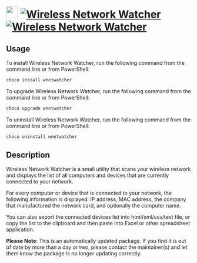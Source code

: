 ﻿# <img src="https://cdn.jsdelivr.net/gh/mkevenaar/chocolatey-packages@72d4273ca59988b456ffc543827642170797aeef/icons/wnetwatcher.png" width="32" height="32"/> [![Wireless Network Watcher](https://img.shields.io/chocolatey/v/wnetwatcher.svg?label=Wireless+Network+Watcher)](https://chocolatey.org/packages/wnetwatcher) [![Wireless Network Watcher](https://img.shields.io/chocolatey/dt/wnetwatcher.svg)](https://chocolatey.org/packages/wnetwatcher)

## Usage
To install Wireless Network Watcher, run the following command from the command line or from PowerShell:
```powershell
choco install wnetwatcher
```

To upgrade Wireless Network Watcher, run the following command from the command line or from PowerShell:
```powershell
choco upgrade wnetwatcher
```

To uninstall Wireless Network Watcher, run the following command from the command line or from PowerShell:
```powershell
choco uninstall wnetwatcher
```

## Description
Wireless Network Watcher is a small utility that scans your wireless network and displays the list of all computers and devices that are currently connected to your network.

For every computer or device that is connected to your network, the following information is displayed: IP address, MAC address, the company that manufactured the network card, and optionally the computer name.

You can also export the connected devices list into html/xml/csv/text file, or copy the list to the clipboard and then paste into Excel or other spreadsheet application.

**Please Note**: This is an automatically updated package. If you find it is
out of date by more than a day or two, please contact the maintainer(s) and
let them know the package is no longer updating correctly.

